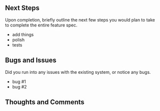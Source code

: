 ## Next Steps

Upon completion, briefly outline the next few steps you would plan to take to complete the entire feature spec.

* add things
* polish
* tests

## Bugs and Issues

Did you run into any issues with the existing system, or notice any bugs.

* bug #1
* bug #2

## Thoughts and Comments


